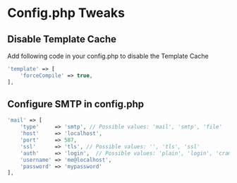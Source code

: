 # Config.php Tweaks

## Disable Template Cache

Add following code in your config.php to disable the Template Cache

```php
'template' => [
    'forceCompile' => true,
],
```

## Configure SMTP in config.php

```php
'mail' => [
    'type'     => 'smtp', // Possible values: 'mail', 'smtp', 'file'
    'host'     => 'localhost',
    'port'     => 587,
    'ssl'      => 'tls', // Possible values: '', 'tls', 'ssl'
    'auth'     => 'login',  // Possible values: 'plain', 'login', 'crammd5'
    'username' => 'me@localhost',
    'password' => 'mypassword'
],
```

